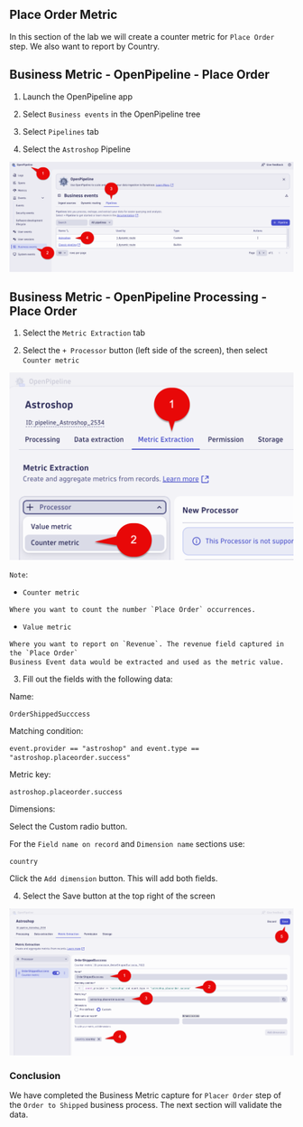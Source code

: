 ## Place Order Metric

In this section of the lab we will create a counter metric for `Place Order` step.  We also want to report by Country.

## Business Metric - OpenPipeline - Place Order

1. Launch the OpenPipeline app

2. Select `Business events` in the OpenPipeline tree

3. Select `Pipelines` tab

4. Select the `Astroshop` Pipeline

![Launch OpenPipeline](../../../assets/images/05_bizevents_metric_placeorder_openpipline_launch_a.png)

## Business Metric - OpenPipeline Processing - Place Order


1. Select the `Metric Extraction` tab

2. Select the `+ Processor` button (left side of the screen), then select `Counter metric`

![Pipeline Processing Rule Part 1](../../../assets/images/05_bizevents_metric_placeorder_openpipline_rule_1_a.png)

`Note`: 

* `Counter metric` 

```text
Where you want to count the number `Place Order` occurrences.
```

* `Value metric` 

```text
Where you want to report on `Revenue`. The revenue field captured in the `Place Order` 
Business Event data would be extracted and used as the metric value. 
```

3. Fill out the fields with the following data:

Name: 

```text
OrderShippedSucccess
```

Matching condition: 

```text
event.provider == "astroshop" and event.type == "astroshop.placeorder.success"
```

Metric key: 

```text
astroshop.placeorder.success
```

Dimensions: 

Select the Custom radio button.

For the `Field name on record` and `Dimension name` sections use:

```text
country
```

Click the `Add dimension` button.  This will add both fields. 

4. Select the Save button at the top right of the screen

![Pipeline Processing Rule Part 2](../../../assets/images/05_bizevents_metric_placeorder_openpipline_rule_2.png)

### Conclusion

We have completed the Business Metric capture for `Placer Order` step  of the `Order to Shipped` business process. The next section will validate the data.